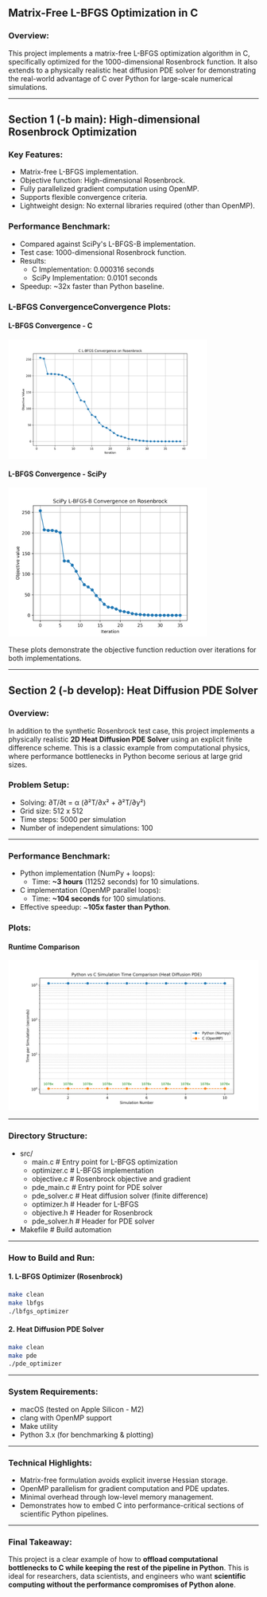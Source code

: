 ## Matrix-Free L-BFGS Optimization in C

### Overview:
This project implements a matrix-free L-BFGS optimization algorithm in C, specifically optimized for the 1000-dimensional Rosenbrock function. It also extends to a physically realistic heat diffusion PDE solver for demonstrating the real-world advantage of C over Python for large-scale numerical simulations.

---

## Section 1 (-b main): High-dimensional Rosenbrock Optimization

### Key Features:
- Matrix-free L-BFGS implementation.
- Objective function: High-dimensional Rosenbrock.
- Fully parallelized gradient computation using OpenMP. 
- Supports flexible convergence criteria.
- Lightweight design: No external libraries required (other than OpenMP).

### Performance Benchmark:
- Compared against SciPy's L-BFGS-B implementation.
- Test case: 1000-dimensional Rosenbrock function.
- Results:
    - C Implementation: 0.000316 seconds
    - SciPy Implementation: 0.0101 seconds
- Speedup: ~32x faster than Python baseline.

### L-BFGS ConvergenceConvergence Plots:
#### L-BFGS Convergence - C
<img src="c_lbfgs_convergence.png" width="400" />

#### L-BFGS Convergence - SciPy
<img src="python_lbfgs_convergence.png" width="400" />


These plots demonstrate the objective function reduction over iterations for both implementations.

---

## Section 2 (-b develop): Heat Diffusion PDE Solver

### Overview:
In addition to the synthetic Rosenbrock test case, this project implements a physically realistic **2D Heat Diffusion PDE Solver** using an explicit finite difference scheme. This is a classic example from computational physics, where performance bottlenecks in Python become serious at large grid sizes.

### Problem Setup:
- Solving: ∂T/∂t = α (∂²T/∂x² + ∂²T/∂y²)
- Grid size: 512 x 512
- Time steps: 5000 per simulation
- Number of independent simulations: 100

---

### Performance Benchmark:
- Python implementation (NumPy + loops):
    - Time: **~3 hours** (11252 seconds) for 10 simulations.
- C implementation (OpenMP parallel loops):
    - Time: **~104 seconds** for 100 simulations.
- Effective speedup: ~**105x faster than Python**.

### Plots:
#### Runtime Comparison
![PDE Runtime Comparison](pde_python_vs_c.png)

---

### Directory Structure:
- src/
    - main.c          # Entry point for L-BFGS optimization
    - optimizer.c     # L-BFGS implementation
    - objective.c     # Rosenbrock objective and gradient
    - pde_main.c      # Entry point for PDE solver
    - pde_solver.c    # Heat diffusion solver (finite difference)
    - optimizer.h     # Header for L-BFGS
    - objective.h     # Header for Rosenbrock
    - pde_solver.h    # Header for PDE solver
- Makefile            # Build automation

---

### How to Build and Run:

#### 1. L-BFGS Optimizer (Rosenbrock)
```bash
make clean
make lbfgs
./lbfgs_optimizer
```

#### 2. Heat Diffusion PDE Solver
```bash
make clean
make pde
./pde_optimizer
```

---

### System Requirements:
- macOS (tested on Apple Silicon - M2)
- clang with OpenMP support
- Make utility
- Python 3.x (for benchmarking & plotting)

---

### Technical Highlights:
- Matrix-free formulation avoids explicit inverse Hessian storage.
- OpenMP parallelism for gradient computation and PDE updates.
- Minimal overhead through low-level memory management.
- Demonstrates how to embed C into performance-critical sections of scientific Python pipelines.

---

### Final Takeaway:
This project is a clear example of how to **offload computational bottlenecks to C while keeping the rest of the pipeline in Python**. This is ideal for researchers, data scientists, and engineers who want **scientific computing without the performance compromises of Python alone**.
